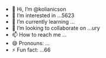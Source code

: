 - 👋 Hi, I’m @kolianicson
- 👀 I’m interested in ...5623
- 🌱 I’m currently learning ...
- 💞️ I’m looking to collaborate on ...ury
- 📫 How to reach me ...
- 😄 Pronouns: ...
- ⚡ Fun fact: ...66

<!---2sfd
kolianicson/kolianicson is a ✨ special ✨ repository because its `README.md` (this file) appears on your GitHub profile.
You can click the Preview link to take a look at your changes.
--->
